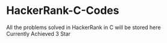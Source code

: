 # HackerRank-C-Codes
All the problems solved in HackerRank in C will be stored here
<br>
Currently Achieved 3 Star

